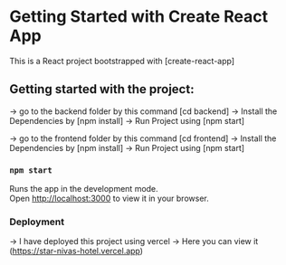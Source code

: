 # Getting Started with Create React App

This is a React project bootstrapped with [create-react-app]

## Getting started with the project:

-> go to the backend folder by this command [cd backend]
-> Install the Dependencies by [npm install]
-> Run Project using [npm start]


-> go to the frontend folder by this command [cd frontend]
-> Install the Dependencies by [npm install]
-> Run Project using [npm start]


### `npm start`

Runs the app in the development mode.\
Open [http://localhost:3000](http://localhost:3000) to view it in your browser.

### Deployment 
-> I have deployed this project using vercel
-> Here you can view it (https://star-nivas-hotel.vercel.app)
